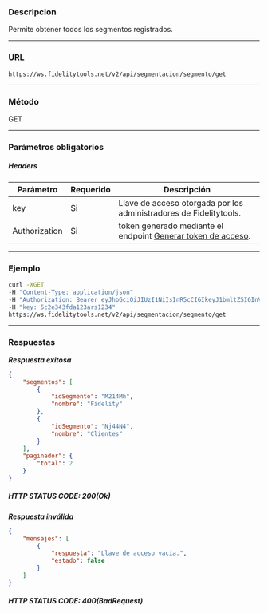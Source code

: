 ### Descripcion
Permite obtener todos los segmentos registrados.
___

### URL
` https://ws.fidelitytools.net/v2/api/segmentacion/segmento/get `
___

### Método
GET
___
### Parámetros obligatorios

##### Headers

|Parámetro |Requerido |Descripción                 |
|----------|----------|----------------------------|
| key         | Si		 | Llave de acceso otorgada por los administradores de Fidelitytools. | 
| Authorization       | Si		 | token generado mediante el endpoint [Generar token de acceso](https://github.com/bebeto-fidelitytools/FidelitytoolsWS/blob/master/docs/autenticaci%C3%B3n.md). | 


___
### Ejemplo
```bash
curl -XGET 
-H "Content-Type: application/json" 
-H "Authorization: Bearer eyJhbGciOiJIUzI1NiIsInR5cCI6IkeyJ1bmltZSI6InVzZXJBY2Nlc3NDb25maWciLCJuYmYiOjE1NTYxMTk0MDcU1NjIwNTgwNywiaWF0IjoxNDA3LCJpc3MizovL3dzLmZpZGVsaXR5dG9vbHMubmV0L3YyIiwiYXVkIjoiaHR0cHM6Ly93cy5maWRlbGl0eXRvb2xzLm5ldC92MiJ9" 
-H "key: 5c2e343fda123ars1234" 
https://ws.fidelitytools.net/v2/api/segmentacion/segmento/get
```
___
### Respuestas
***Respuesta exitosa***
```json
{
    "segmentos": [
        {
            "idSegmento": "M214Mh",
            "nombre": "Fidelity"
        },
        {
            "idSegmento": "Nj44N4",
            "nombre": "Clientes"
        }
    ],
    "paginador": {
        "total": 2
    }
}
```

##### HTTP STATUS CODE: 200(Ok)

***Respuesta inválida***
```json
{
    "mensajes": [
        {
            "respuesta": "Llave de acceso vacía.",
            "estado": false
        }
    ]
}
```

##### HTTP STATUS CODE: 400(BadRequest)
 
